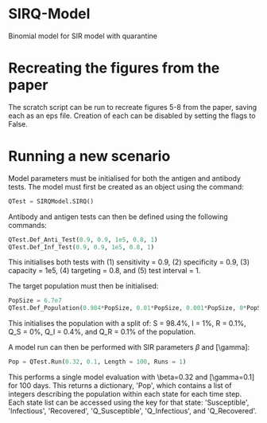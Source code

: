 # SIRQ-Model
Binomial model for SIR model with quarantine

# Recreating the figures from the paper
The scratch script can be run to recreate figures 5-8 from the paper, saving each as an eps file. Creation of each can be disabled by setting the flags to False.

# Running a new scenario
Model parameters must be initialised for both the antigen and antibody tests. The model must first be created as an object using the command:
``` python
QTest = SIRQModel.SIRQ()
```

Antibody and antigen tests can then be defined using the following commands:

``` python
QTest.Def_Anti_Test(0.9, 0.9, 1e5, 0.8, 1)
QTest.Def_Inf_Test(0.9, 0.9, 1e5, 0.8, 1)
```

This initialises both tests with (1) sensitivity = 0.9, (2) specificity = 0.9, (3) capacity = 1e5, (4) targeting = 0.8, and (5) test interval = 1.

The target population must then be initialised:

``` python
PopSize = 6.7e7
QTest.Def_Population(0.984*PopSize, 0.01*PopSize, 0.001*PopSize, 0*PopSize, 0.004*PopSize, 0.001*PopSize)
```

This initialises the population with a split of: S = 98.4%, I = 1%, R = 0.1%, Q_S = 0%, Q_I = 0.4%, and Q_R = 0.1% of the population.

A model run can then be performed with SIR parameters $\beta$ and \[\gamma\]:

``` python
Pop = QTest.Run(0.32, 0.1, Length = 100, Runs = 1)
```

This performs a single model evaluation with \\beta=0.32 and \[\gamma=0.1\] for 100 days. This returns a dictionary, 'Pop', which contains a list of integers describing the population within each state for each time step. Each state list can be accessed using the key for that state: 'Susceptible', 'Infectious', 'Recovered', 'Q_Susceptible', 'Q_Infectious', and 'Q_Recovered'.
